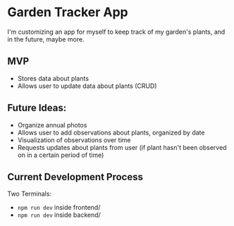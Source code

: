 # Garden Tracker App
I'm customizing an app for myself to keep track of my garden's plants, and in the future, maybe more.

## MVP
* Stores data about plants
* Allows user to update data about plants (CRUD)

## Future Ideas:
* Organize annual photos
* Allows user to add observations about plants, organized by date
* Visualization of observations over time
* Requests updates about plants from user (if plant hasn't been observed on in a certain period of time)

## Current Development Process
Two Terminals:
* `npm run dev` inside frontend/
* `npm run dev` inside backend/
